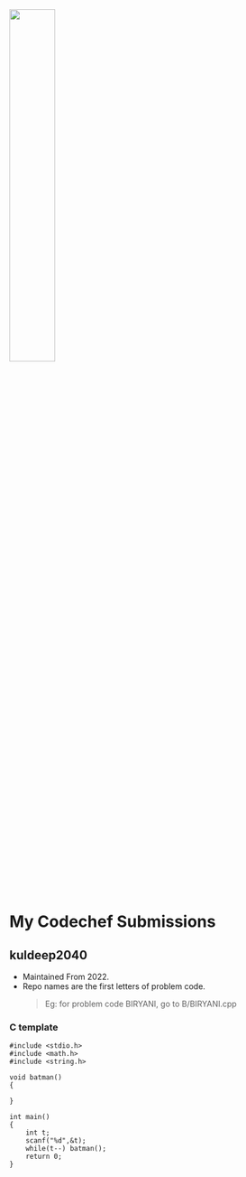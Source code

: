 <img src="https://user-images.githubusercontent.com/83647746/193534466-6f49116f-0e90-43f0-b9c1-e6d7a2fbb704.png" width="40%" height="40%">

# My Codechef Submissions

## kuldeep2040

- Maintained From 2022.
- Repo names are the first letters of problem code.
    > Eg: for problem code BIRYANI, go to B/BIRYANI.cpp



### C template

```
#include <stdio.h>
#include <math.h>
#include <string.h>

void batman()
{
    
}

int main()
{
    int t;
    scanf("%d",&t);
    while(t--) batman(); 
    return 0;
}
```
